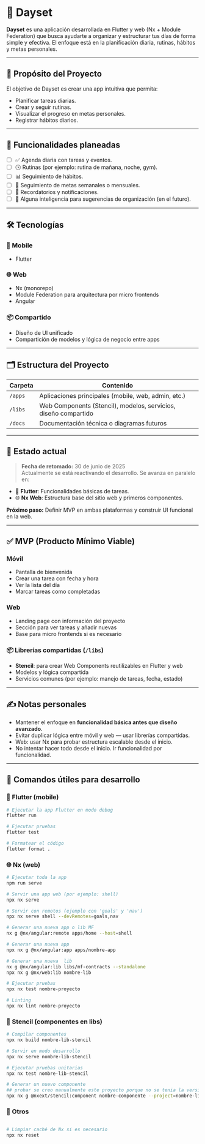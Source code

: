 # 📅 Dayset

**Dayset** es una aplicación desarrollada en Flutter y web (Nx + Module Federation) que busca ayudarte a organizar y estructurar tus días de forma simple y efectiva. El enfoque está en la planificación diaria, rutinas, hábitos y metas personales.

---

## 🧭 Propósito del Proyecto

El objetivo de Dayset es crear una app intuitiva que permita:
- Planificar tareas diarias.
- Crear y seguir rutinas.
- Visualizar el progreso en metas personales.
- Registrar hábitos diarios.

---

## 🎯 Funcionalidades planeadas

- [ ] ✅ Agenda diaria con tareas y eventos.
- [ ] 🕓 Rutinas (por ejemplo: rutina de mañana, noche, gym).
- [ ] 📊 Seguimiento de hábitos.
- [ ] 🎯 Seguimiento de metas semanales o mensuales.
- [ ] 🔔 Recordatorios y notificaciones.
- [ ] 🧠 Alguna inteligencia para sugerencias de organización (en el futuro).

---

## 🛠️ Tecnologías

### 🧩 Mobile
- Flutter

### 🌐 Web
- Nx (monorepo)
- Module Federation para arquitectura por micro frontends
- Angular

### 📦 Compartido
- Diseño de UI unificado
- Compartición de modelos y lógica de negocio entre apps

---

## 🗂️ Estructura del Proyecto

| Carpeta   | Contenido                                                           |
|-----------|---------------------------------------------------------------------|
| `/apps`   | Aplicaciones principales (mobile, web, admin, etc.)                 |
| `/libs`   |  Web Components (Stencil), modelos, servicios, diseño compartido    |
| `/docs`   | Documentación técnica o diagramas futuros                           |

---

## 📍 Estado actual

> **Fecha de retomado:** 30 de junio de 2025  
Actualmente se está reactivando el desarrollo. Se avanza en paralelo en:
- 📱 **Flutter**: Funcionalidades básicas de tareas.
- 🌐 **Nx Web**: Estructura base del sitio web y primeros componentes.

**Próximo paso:** Definir MVP en ambas plataformas y construir UI funcional en la web.

---

## ✅ MVP (Producto Mínimo Viable)

### Móvil
- Pantalla de bienvenida
- Crear una tarea con fecha y hora
- Ver la lista del día
- Marcar tareas como completadas

### Web
- Landing page con información del proyecto
- Sección para ver tareas y añadir nuevas
- Base para micro frontends si es necesario

### 📦 Librerías compartidas (`/libs`)
- **Stencil**: para crear Web Components reutilizables en Flutter y web
- Modelos y lógica compartida
- Servicios comunes (por ejemplo: manejo de tareas, fecha, estado)


---

## ✍️ Notas personales

- Mantener el enfoque en **funcionalidad básica antes que diseño avanzado**.
- Evitar duplicar lógica entre móvil y web — usar librerías compartidas.
- Web: usar Nx para probar estructura escalable desde el inicio.
- No intentar hacer todo desde el inicio. Ir funcionalidad por funcionalidad.


---

## 🚀 Comandos útiles para desarrollo

### 📱 Flutter (mobile)

```bash
# Ejecutar la app Flutter en modo debug
flutter run

# Ejecutar pruebas
flutter test

# Formatear el código
flutter format .
```

### 🌐 Nx (web)

```bash
# Ejecutar toda la app
npm run serve

# Servir una app web (por ejemplo: shell)
npx nx serve 

# Servir con remotos (ejemplo con 'goals' y 'nav')
npx nx serve shell --devRemotes=goals,nav

# Generar una nueva app o lib MF
nx g @nx/angular:remote apps/home --host=shell

# Generar una nueva app 
npx nx g @nx/angular:app apps/nombre-app 

# Generar una nueva  lib 
nx g @nx/angular:lib libs/mf-contracts --standalone
npx nx g @nx/web:lib nombre-lib

# Ejecutar pruebas
npx nx test nombre-proyecto

# Linting
npx nx lint nombre-proyecto
```

### 🧩 Stencil (componentes en libs)

```bash
# Compilar componentes
npx nx build nombre-lib-stencil

# Servir en modo desarrollo
npx nx serve nombre-lib-stencil

# Ejecutar pruebas unitarias
npx nx test nombre-lib-stencil

# Generar un nuevo componente 
## probar se creo manualmente este proyecto porque no se tenia la version actualizada
npx nx g @nxext/stencil:component nombre-componente --project=nombre-lib-stencil
```

### 🧼 Otros

```bash

# Limpiar caché de Nx si es necesario
npx nx reset
```
